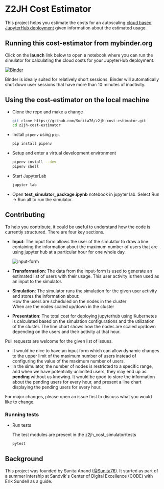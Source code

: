 # Z2JH Cost Estimator
This project helps you estimate the costs for an autoscaling [cloud based JupyterHub deployment](https://z2jh.jupyter.org/en/latest/) given information about the estimated usage.

## Running this cost-estimator from mybinder.org

Click on the **launch** link below to open a notebook where you can run the simulator for calculating the cloud costs for your JupyterHub deployment.

[![Binder](https://mybinder.org/badge_logo.svg)](https://mybinder.org/v2/gh/Sunita76/z2jh-cost-estimator/master?urlpath=/lab/tree/notebooks/test_simulator_package.ipynb)

Binder is ideally suited for relatively short sessions. Binder will automatically shut down user sessions that have more than 10 minutes of inactivity.

## Using the cost-estimator on the local machine

- Clone the repo and make a change

    ```sh
    git clone https://github.com/Sunita76/z2jh-cost-estimator.git
    cd z2jh-cost-estimator
    ```

- Install `pipenv` using `pip`.

    ```sh
    pip install pipenv
    ```

- Setup and enter a virtual development environment

    ```sh
    pipenv install --dev
    pipenv shell
    ```
    
- Start JupyterLab

    ```sh
    jupyter lab
    ```
    
- Open **test_simulator_package.ipynb** notebook in jupyter lab.
  Select Run -> Run all to run the simulator.
  

## Contributing

To help you contribute, it could be useful to understand how the code is currently structured. There are four key sections.
   
- **Input**: The input form allows the user of the simulator to draw a line containing the information about the maximum number of users that are using jupyter hub at a particular hour for one whole day.

    ![input-form](https://user-images.githubusercontent.com/47885949/60585313-bc818600-9d8f-11e9-9ba5-2aa14e72f6cb.png)
    
- **Transformation**: The data from the input-form is used to generate an estimated list of users with their usage. This user activity is then used as an input to the simulator.
 
- **Simulation**: The simulator runs the simulation for the given user activity and stores the information about:  
    How the users are scheduled on the nodes in the cluster   
    When are the nodes scaled up/down in the cluster

- **Presentation**: The total cost for deploying jupyterhub using Kubernetes is calculated based on the simulation configurations and the utilization of the cluster.
    The line chart shows how the nodes are scaled up/down depending on the users and their activity at that hour.
  
Pull requests are welcome for the given list of issues.

- It would be nice to have an input form which can allow dynamic changes to the upper limit of the maximum number of users instead of configuring the value of the maximum number of users.  
- In the simulator, the number of nodes is restricted to a specific range, and when we have potentially unlimited users, they may end up as **pending** without us knowing. It would be good to store the information about the pending users for every hour, and present a line chart displaying the pending users for every hour.  

  
For major changes, please open an issue first to discuss what you would like to change.
    
    
### Running tests

- Run tests

    The test modules are present in the z2jh_cost_simulator/tests

    ```sh
    pytest
    ```

## Background

This project was founded by Sunita Anand ([@Sunita76](https://github.com/Sunita76)). It started as part of a summer intership at Sandvik's Center of Digital Excellence (CODE) with Erik Sundell as a guide.
